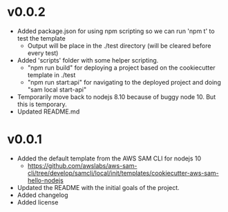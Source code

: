 # v0.0.2
* Added package.json for using npm scripting so we can run 'npm t' to test the template
    - Output will be place in the ./test directory (will be cleared before every test)
* Added 'scripts' folder with some helper scripting.
    - "npm run build" for deploying a project based on the cookiecutter template in ./test
    - "npm run start:api" for navigating to the deployed project and doing "sam local start-api"
* Temporarily move back to nodejs 8.10 because of buggy node 10. But this is temporary.
* Updated README.md
 
# v0.0.1
* Added the default template from the AWS SAM CLI for nodejs 10
    - https://github.com/awslabs/aws-sam-cli/tree/develop/samcli/local/init/templates/cookiecutter-aws-sam-hello-nodejs
* Updated the README with the initial goals of the project.
* Added changelog
* Added license